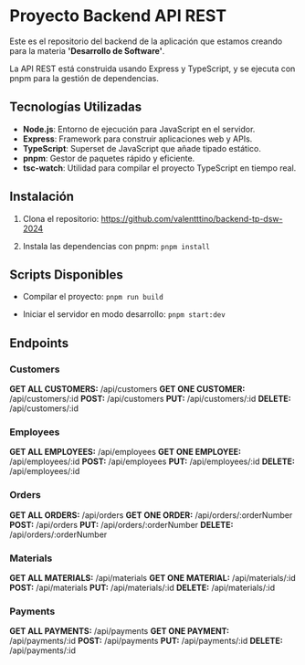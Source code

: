 # Proyecto Backend API REST

Este es el repositorio del backend de la aplicación que estamos creando para la materia **'Desarrollo de Software'**.

La API REST está construida usando Express y TypeScript, y se ejecuta con pnpm para la gestión de dependencias.

## Tecnologías Utilizadas

- **Node.js**: Entorno de ejecución para JavaScript en el servidor.
- **Express**: Framework para construir aplicaciones web y APIs.
- **TypeScript**: Superset de JavaScript que añade tipado estático.
- **pnpm**: Gestor de paquetes rápido y eficiente.
- **tsc-watch**: Utilidad para compilar el proyecto TypeScript en tiempo real.

## Instalación

1. Clona el repositorio: https://github.com/valentttino/backend-tp-dsw-2024
  
2. Instala las dependencias con pnpm:
  ```pnpm install```

## Scripts Disponibles

- Compilar el proyecto:
  ```pnpm run build```

- Iniciar el servidor en modo desarrollo:
  ```pnpm start:dev```

## Endpoints

### Customers

**GET ALL CUSTOMERS:** /api/customers
**GET ONE CUSTOMER:** /api/customers/:id
**POST:** /api/customers
**PUT:** /api/customers/:id
**DELETE:** /api/customers/:id

### Employees

**GET ALL EMPLOYEES:** /api/employees
**GET ONE EMPLOYEE:** /api/employees/:id
**POST:** /api/employees
**PUT:** /api/employees/:id
**DELETE:** /api/employees/:id

### Orders

**GET ALL ORDERS:** /api/orders
**GET ONE ORDER:** /api/orders/:orderNumber
**POST:** /api/orders
**PUT:** /api/orders/:orderNumber
**DELETE:** /api/orders/:orderNumber

### Materials

**GET ALL MATERIALS:** /api/materials
**GET ONE MATERIAL:** /api/materials/:id
**POST:** /api/materials
**PUT:** /api/materials/:id
**DELETE:** /api/materials/:id

### Payments

**GET ALL PAYMENTS:** /api/payments
**GET ONE PAYMENT:** /api/payments/:id
**POST:** /api/payments
**PUT:** /api/payments/:id
**DELETE:** /api/payments/:id

